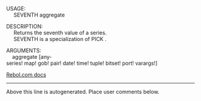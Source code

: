 USAGE:  
&nbsp;&nbsp;&nbsp;&nbsp;&nbsp;SEVENTH&nbsp;aggregate&nbsp;  
  
DESCRIPTION:  
&nbsp;&nbsp;&nbsp;&nbsp;&nbsp;Returns&nbsp;the&nbsp;seventh&nbsp;value&nbsp;of&nbsp;a&nbsp;series.  
&nbsp;&nbsp;&nbsp;&nbsp;&nbsp;SEVENTH&nbsp;is&nbsp;a&nbsp;specialization&nbsp;of&nbsp;PICK&nbsp;.  
  
ARGUMENTS:  
&nbsp;&nbsp;&nbsp;&nbsp;aggregate&nbsp;[any-series!&nbsp;map!&nbsp;gob!&nbsp;pair!&nbsp;date!&nbsp;time!&nbsp;tuple!&nbsp;bitset!&nbsp;port!&nbsp;varargs!]  

[Rebol.com docs](http://www.rebol.com/r3/docs/functions/seventh.html)
___
Above this line is autogenerated. Place user comments below.